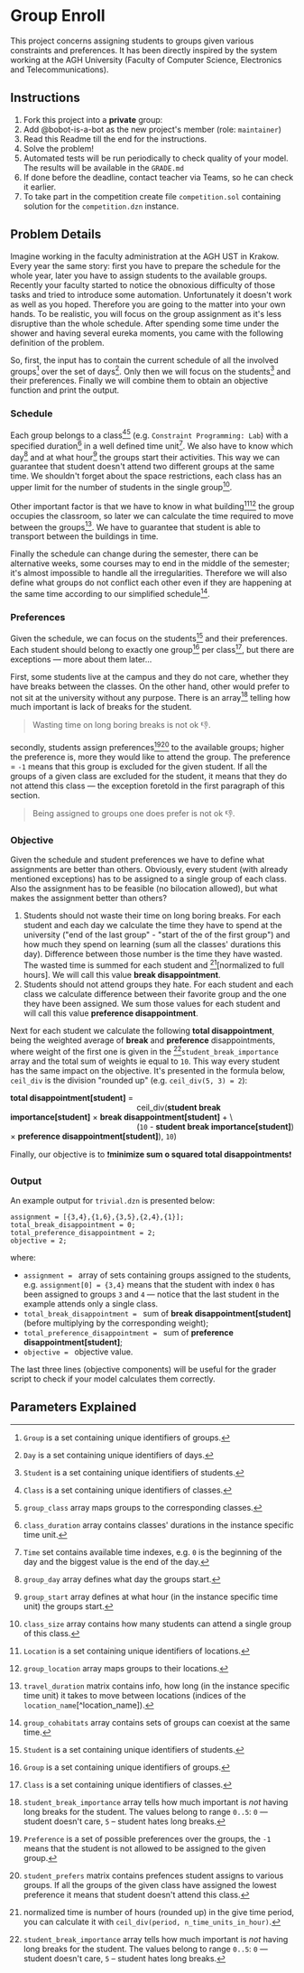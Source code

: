 # Group Enroll

This project concerns assigning students to groups given various constraints and preferences.
It has been directly inspired by the system working at the AGH University (Faculty of Computer Science, Electronics and Telecommunications).

## Instructions

1. Fork this project into a **private** group:
2. Add @bobot-is-a-bot as the new project's member (role: `maintainer`) 
4. Read this Readme till the end for the instructions.
5. Solve the problem!
6. Automated tests will be run periodically to check quality of your model. The results will be available in the `GRADE.md`
7. If done before the deadline, contact teacher via Teams, so he can check it earlier.
8. To take part in the competition create file `competition.sol` containing solution for the `competition.dzn` instance.

## Problem Details

Imagine working in the faculty administration at the AGH UST in Krakow. Every year the same story: first you have to prepare the schedule for the whole year, later you have to assign students to the available groups. Recently your faculty started to notice the obnoxious difficulty of those tasks and tried to introduce some automation. Unfortunately it doesn't work as well as you hoped. Therefore you are going to the matter into your own hands. To be realistic, you will focus on the group assignment as it's less disruptive than the whole schedule. After spending some time under the shower and having several eureka moments, you came with the following definition of the problem.

So, first, the input has to contain the current schedule of all the involved groups[^group] over the set of days[^day]. Only then we will focus on the students[^student] and their preferences. Finally we will combine them to obtain an objective function and print the output.  

### Schedule 

Each group belongs to a class[^class][^group_class] (e.g. `Constraint Programming: Lab`) with a specified duration[^class_duration] in a well defined time unit[^time]. We also have to know which day[^group_day] and at what hour[^group_start] the groups start their activities. This way we can guarantee that student doesn't attend two different groups at the same time. We shouldn't forget about the space restrictions, each class has an upper limit for the number of students in the single group[^class_size].

Other important factor is that we have to know in what building[^location][^group_location] the group occupies the classroom, so later we can calculate the time required to move between the groups[^travel_duration]. We have to guarantee that student is able to transport between the buildings in time.

Finally the schedule can change during the semester, there can be alternative weeks, some courses may to end in the middle of the semester; it's almost impossible to handle all the irregularities. Therefore we will also define what groups do not conflict each other even if they are happening at the same time according to our simplified schedule[^group_cohabitats].

### Preferences

Given the schedule, we can focus on the students[^student] and their preferences. Each student should belong to exactly one group[^group] per class[^class], but there are exceptions — more about them later...

First, some students live at the campus and they do not care, whether they have breaks between the classes. On the other hand, other would prefer to not sit at the university without any purpose. There is an array[^student_break_importance] telling how much important is lack of breaks for the student.

> Wasting time on long boring breaks is not ok :-1:.

secondly, students assign preferences[^preference][^student_prefers] to the available groups; higher the preference is, more they would like to attend the group. The preference = `-1` means that this group is excluded for the given student. If all the groups of a given class are excluded for the student, it means that they do not attend this class — the exception foretold in the first paragraph of this section. 

> Being assigned to groups one does prefer is not ok :-1:.

### Objective

Given the schedule and student preferences we have to define what assignments are better than others. Obviously, every student (with already mentioned exceptions) has to be assigned to a single group of each class. Also the assignment has to be feasible (no bilocation allowed), but what makes the assignment better than others?

1. Students should not waste their time on long boring breaks. For each student and each day we calculate the time they have to spend at the university ("end of the last group" - "start of the of the first group") and how much they spend on learning (sum all the classes' durations this day). Difference between those number is the time they have wasted. The wasted time is summed for each student and [^normalized][normalized to full hours]. We will call this value **break disappointment**.
3. Students should not attend groups they hate. For each student and each class we calculate difference between their favorite group and the one they have been assigned. We sum those values for each student and will call this value **preference disappointment**.

Next for each student we calculate the following **total disappointment**, being the weighted average of **break** and **preference** disappointments, where weight of the first one is given in the [^student_break_importance]`student_break_importance` array and the total sum of weights ie equal to `10`. This way every student has the same impact on the objective. It's presented in the formula below, `ceil_div` is the division "rounded up" (e.g. `ceil_div(5, 3) = 2`):

**total disappointment[student]** =  
                ceil_div(**student break importance[student]** × **break disappointment[student]** + \ 
                (`10` - **student break importance[student]**) × **preference disappointment[student]**), `10`)

Finally, our objective is to :exclamation:**minimize sum o squared total disappointments**:exclamation:

### Output

An example output for `trivial.dzn` is presented below:

```
assignment = [{3,4},{1,6},{3,5},{2,4},{1}];
total_break_disappointment = 0;
total_preference_disappointment = 2;
objective = 2;
```

where:
- `assignment = ` array of sets containing groups assigned to the students, e.g. `assignment[0] = {3,4}` means that the student with index `0` has been assigned to groups `3` and `4` — notice that the last student in the example attends only a single class.
- `total_break_disappointment = ` sum of **break disappointment[student]** (before multiplying by the corresponding weight);
- `total_preference_disappointment = ` sum of **preference disappointment[student]**;
- `objective = ` objective value.

The last three lines (objective components) will be useful for the grader script to check if your model calculates them correctly.

## Parameters Explained

[^group]: `Group` is a set containing unique identifiers of groups.
[^group_class]: `group_class` array maps groups to the corresponding classes[^class].
[^group_day]: `group_day` array defines what day[^day] the groups start.
[^group_start]: `group_start` array defines at what hour (in the instance specific time unit[^time]) the groups start.
[^group_location]: `group_location` array maps groups to their locations[^location].
[^group_cohabitats]: `group_cohabitats` array contains sets of groups[^group] can coexist at the same time.
[^class]: `Class` is a set containing unique identifiers of classes.
[^class_duration]: `class_duration` array contains classes' durations in the instance specific time unit[^time].
[^class_size]: `class_size` array contains how many students can attend a single group of this class.
[^day]: `Day` is a set containing unique identifiers of days.
[^time]: `Time` set contains available time indexes, e.g. `0` is the beginning of the day and the biggest value is the end of the day.
[^normalized]: normalized time is number of hours (rounded up) in the give time period, you can calculate it with `ceil_div(period, n_time_units_in_hour)`.
[^location]: `Location` is a set containing unique identifiers of locations.
[^travel_duration]: `travel_duration` matrix contains info, how long (in the instance specific time unit[^time]) it takes to move between locations (indices of the `location_name`[^location_name]).
[^preference]: `Preference` is a set of possible preferences over the groups, the `-1` means that the student is not allowed to be assigned to the given group.
[^student]: `Student` is a set containing unique identifiers of students.
[^student_break_importance]: `student_break_importance` array tells how much important is *not* having long breaks for the student. The values belong to range `0..5`: `0` — student doesn't care, `5` – student hates long breaks.
[^student_prefers]: `student_prefers` matrix contains prefences[^preference] student[^student] assigns to various groups[^group]. If all the groups of the given class have assigned the lowest preference it means that student doesn't attend this class.
